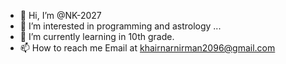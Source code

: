 - 👋 Hi, I’m @NK-2027
- 👀 I’m interested in programming and astrology ...
- 🌱 I’m currently learning in 10th grade.
- 📫 How to reach me Email at khairnarnirman2096@gmail.com

<!---
NK-2027/NK-2027 is a ✨ special ✨ repository because its `README.md` (this file) appears on your GitHub profile.
You can click the Preview link to take a look at your changes.
--->


